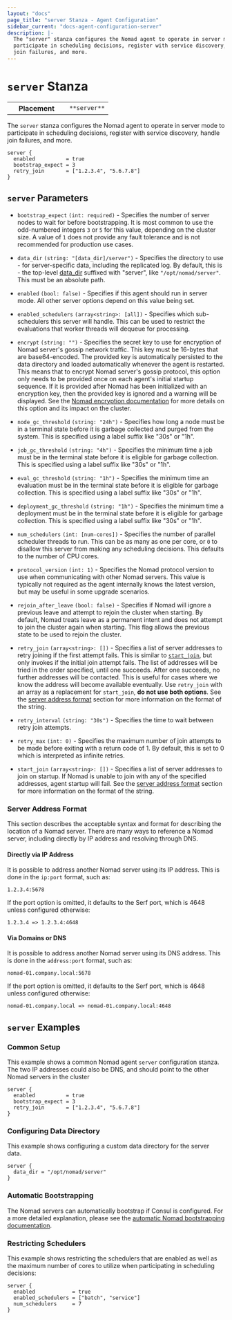 ```yaml
---
layout: "docs"
page_title: "server Stanza - Agent Configuration"
sidebar_current: "docs-agent-configuration-server"
description: |-
  The "server" stanza configures the Nomad agent to operate in server mode to
  participate in scheduling decisions, register with service discovery, handle
  join failures, and more.
---
```


# `server` Stanza

<table class="table table-bordered table-striped">
  <tr>
    <th width="120">Placement</th>
    <td>
      <code>**server**</code>
    </td>
  </tr>
</table>


The `server` stanza configures the Nomad agent to operate in server mode to
participate in scheduling decisions, register with service discovery, handle
join failures, and more.

```hcl
server {
  enabled          = true
  bootstrap_expect = 3
  retry_join       = ["1.2.3.4", "5.6.7.8"]
}
```

## `server` Parameters

- `bootstrap_expect` `(int: required)` - Specifies the number of server nodes to
  wait for before bootstrapping. It is most common to use the odd-numbered
  integers `3` or `5` for this value, depending on the cluster size. A value of
  `1` does not provide any fault tolerance and is not recommended for production
  use cases.

- `data_dir` `(string: "[data_dir]/server")` - Specifies the directory to use -
  for server-specific data, including the replicated log. By default, this is -
  the top-level [data_dir](/docs/agent/configuration/index.html#data_dir)
  suffixed with "server", like `"/opt/nomad/server"`. This must be an absolute
  path.

- `enabled` `(bool: false)` - Specifies if this agent should run in server mode.
  All other server options depend on this value being set.

- `enabled_schedulers` `(array<string>: [all])` - Specifies which sub-schedulers
  this server will handle. This can be used to restrict the evaluations that
  worker threads will dequeue for processing.

- `encrypt` `(string: "")` - Specifies the secret key to use for encryption of
  Nomad server's gossip network traffic. This key must be 16-bytes that are
  base64-encoded. The provided key is automatically persisted to the data
  directory and loaded automatically whenever the agent is restarted. This means
  that to encrypt Nomad server's gossip protocol, this option only needs to be
  provided once on each agent's initial startup sequence. If it is provided
  after Nomad has been initialized with an encryption key, then the provided key
  is ignored and a warning will be displayed. See the
  [Nomad encryption documentation][encryption] for more details on this option
  and its impact on the cluster.

- `node_gc_threshold` `(string: "24h")` - Specifies how long a node must be in a
  terminal state before it is garbage collected and purged from the system. This
  is specified using a label suffix like "30s" or "1h".

- `job_gc_threshold` `(string: "4h")` - Specifies the minimum time a job must be
  in the terminal state before it is eligible for garbage collection. This is
  specified using a label suffix like "30s" or "1h".

- `eval_gc_threshold` `(string: "1h")` - Specifies the minimum time an
  evaluation must be in the terminal state before it is eligible for garbage
  collection. This is specified using a label suffix like "30s" or "1h".

- `deployment_gc_threshold` `(string: "1h")` - Specifies the minimum time a
  deployment must be in the terminal state before it is eligible for garbage
  collection. This is specified using a label suffix like "30s" or "1h".

- `num_schedulers` `(int: [num-cores])` - Specifies the number of parallel
  scheduler threads to run. This can be as many as one per core, or `0` to
  disallow this server from making any scheduling decisions. This defaults to
  the number of CPU cores.

- `protocol_version` `(int: 1)` - Specifies the Nomad protocol version to use
  when communicating with other Nomad servers. This value is typically not
  required as the agent internally knows the latest version, but may be useful
  in some upgrade scenarios.

- `rejoin_after_leave` `(bool: false)` - Specifies if Nomad will ignore a
  previous leave and attempt to rejoin the cluster when starting. By default,
  Nomad treats leave as a permanent intent and does not attempt to join the
  cluster again when starting. This flag allows the previous state to be used to
  rejoin the cluster.

- `retry_join` `(array<string>: [])` - Specifies a list of server addresses to
  retry joining if the first attempt fails. This is similar to
  [`start_join`](#start_join), but only invokes if the initial join attempt
  fails. The list of addresses will be tried in the order specified, until one
  succeeds. After one succeeds, no further addresses will be contacted. This is
  useful for cases where we know the address will become available eventually.
  Use `retry_join` with an array as a replacement for `start_join`, **do not use
  both options**. See the [server address format](#server-address-format)
  section for more information on the format of the string.

- `retry_interval` `(string: "30s")` - Specifies the time to wait between retry
  join attempts.

- `retry_max` `(int: 0)` - Specifies the maximum number of join attempts to be
  made before exiting with a return code of 1. By default, this is set to 0
  which is interpreted as infinite retries.

- `start_join` `(array<string>: [])` - Specifies a list of server addresses to
  join on startup. If Nomad is unable to join with any of the specified
  addresses, agent startup will fail. See the
  [server address format](#server-address-format) section for more information
  on the format of the string.

### Server Address Format

This section describes the acceptable syntax and format for describing the
location of a Nomad server. There are many ways to reference a Nomad server,
including directly by IP address and resolving through DNS.

#### Directly via IP Address

It is possible to address another Nomad server using its IP address. This is
done in the `ip:port` format, such as:

```
1.2.3.4:5678
```

If the port option is omitted, it defaults to the Serf port, which is 4648
unless configured otherwise:

```
1.2.3.4 => 1.2.3.4:4648
```

#### Via Domains or DNS

It is possible to address another Nomad server using its DNS address. This is
done in the `address:port` format, such as:

```
nomad-01.company.local:5678
```

If the port option is omitted, it defaults to the Serf port, which is 4648
unless configured otherwise:

```
nomad-01.company.local => nomad-01.company.local:4648
```

## `server` Examples

### Common Setup

This example shows a common Nomad agent `server` configuration stanza. The two
IP addresses could also be DNS, and should point to the other Nomad servers in
the cluster

```hcl
server {
  enabled          = true
  bootstrap_expect = 3
  retry_join       = ["1.2.3.4", "5.6.7.8"]
}
```

### Configuring Data Directory

This example shows configuring a custom data directory for the server data.

```hcl
server {
  data_dir = "/opt/nomad/server"
}
```

### Automatic Bootstrapping

The Nomad servers can automatically bootstrap if Consul is configured. For a
more detailed explanation, please see the
[automatic Nomad bootstrapping documentation](/guides/cluster/automatic.html).

### Restricting Schedulers

This example shows restricting the schedulers that are enabled as well as the
maximum number of cores to utilize when participating in scheduling decisions:

```hcl
server {
  enabled            = true
  enabled_schedulers = ["batch", "service"]
  num_schedulers     = 7
}
```

[encryption]: /docs/agent/encryption.html "Nomad Agent Encryption"
